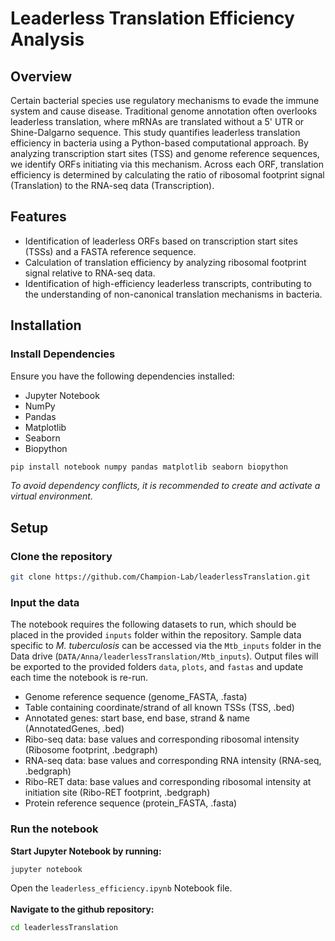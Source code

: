 # Leaderless Translation Efficiency Analysis

## Overview
Certain bacterial species use regulatory mechanisms to evade the immune system and cause disease. Traditional genome annotation often overlooks leaderless translation, where mRNAs are translated without a 5' UTR or Shine-Dalgarno sequence. This study quantifies leaderless translation efficiency in bacteria using a Python-based computational approach. By analyzing transcription start sites (TSS) and genome reference sequences, we identify ORFs initiating via this mechanism. Across each ORF, translation efficiency is determined by calculating the ratio of ribosomal footprint signal (Translation) to the RNA-seq data (Transcription).

## Features
- Identification of leaderless ORFs based on transcription start sites (TSSs) and a FASTA reference sequence.
- Calculation of translation efficiency by analyzing ribosomal footprint signal relative to RNA-seq data.
- Identification of high-efficiency leaderless transcripts, contributing to the understanding of non-canonical translation mechanisms in bacteria.

## Installation
### Install Dependencies
Ensure you have the following dependencies installed:
- Jupyter Notebook
- NumPy
- Pandas
- Matplotlib
- Seaborn
- Biopython
```bash
pip install notebook numpy pandas matplotlib seaborn biopython
```
*To avoid dependency conflicts, it is recommended to create and activate a virtual environment.*

## Setup
### Clone the repository
```bash
git clone https://github.com/Champion-Lab/leaderlessTranslation.git
```

### Input the data
The notebook requires the following datasets to run, which should be placed in the provided `inputs` folder within the repository. Sample data specific to *M. tuberculosis* can be accessed via the `Mtb_inputs` folder in the Data drive (`DATA/Anna/leaderlessTranslation/Mtb_inputs`). Output files will be exported to the provided folders `data`, `plots`, and `fastas` and update each time the notebook is re-run.
- Genome reference sequence (genome_FASTA, .fasta)
- Table containing coordinate/strand of all known TSSs (TSS, .bed)
- Annotated genes: start base, end base, strand & name (AnnotatedGenes, .bed)
- Ribo-seq data: base values and corresponding ribosomal intensity (Ribosome footprint, .bedgraph)
- RNA-seq data: base values and corresponding RNA intensity (RNA-seq, .bedgraph)
- Ribo-RET data: base values and corresponding ribosomal intensity at initiation site (Ribo-RET footprint, .bedgraph)
- Protein reference sequence (protein_FASTA, .fasta)

### Run the notebook
**Start Jupyter Notebook by running:**
```bash
jupyter notebook
```
Open the `leaderless_efficiency.ipynb` Notebook file.<br><br>
**Navigate to the github repository:**<br>
```bash
cd leaderlessTranslation
```
